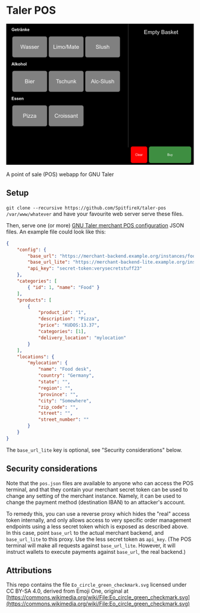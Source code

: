 # Taler POS

![](screenshot.png)

A point of sale (POS) webapp for GNU Taler

## Setup

`git clone --recursive https://github.com/SpitfireX/taler-pos /var/www/whatever` and have your favourite
web server serve these files.

Then, serve one (or more) [GNU Taler merchant POS configuration](https://docs.taler.net/taler-merchant-pos-terminal.html#apis-and-data-formats) JSON files. An example file could look like this:

```json
{
    "config": {
        "base_url": "https://merchant-backend.example.org/instances/foobar",
        "base_url_lite": "https://merchant-backend-lite.example.org/instances/foobar",
        "api_key": "secret-token:verysecretstuff23"
    },
    "categories": [
        { "id": 1, "name": "Food" }
    ],
    "products": [
        {
            "product_id": "1",
            "description": "Pizza",
            "price": "KUDOS:13.37",
            "categories": [1],
            "delivery_location": "mylocation"
        }
    ],
    "locations": {
        "mylocation": {
            "name": "Food desk",
            "country": "Germany",
            "state": "",
            "region": "",
            "province": "",
            "city": "Somewhere",
            "zip_code": "",
            "street": "",
            "street_number": ""
        }
    }
}
```

The `base_url_lite` key is optional, see "Security considerations" below.

## Security considerations

Note that the `pos.json` files are available to anyone who can access the POS terminal, and that they contain
your merchant secret token can be used to change any setting of the merchant instance. Namely, it can be used
to change the payment method (destination IBAN) to an attacker's account.

To remedy this, you can use a reverse proxy which hides the "real" access token internally, and only allows
access to very specific order management endpoints using a less secret token which is exposed as described
above. In this case, point `base_url` to the actual merchant backend, and `base_url_lite` to this proxy.
Use the less secret token as `api_key`. (The POS terminal will make all requests against `base_url_lite`.
However, it will instruct wallets to execute payments against `base_url`, the real backend.)

## Attributions

This repo contains the file `Eo_circle_green_checkmark.svg` licensed under CC BY-SA 4.0, derived from Emoji One, original at [https://commons.wikimedia.org/wiki/File:Eo_circle_green_checkmark.svg](https://commons.wikimedia.org/wiki/File:Eo_circle_green_checkmark.svg)
